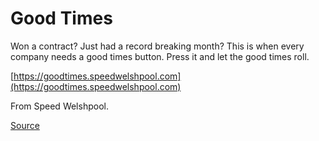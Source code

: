 # Good Times

Won a contract? Just had a record breaking month? This is when every company needs a good times button. Press it and let the good times roll.

[https://goodtimes.speedwelshpool.com](https://goodtimes.speedwelshpool.com)

From Speed Welshpool.

[Source](https://www.youtube.com/watch?v=oQT9rT74WYM)
